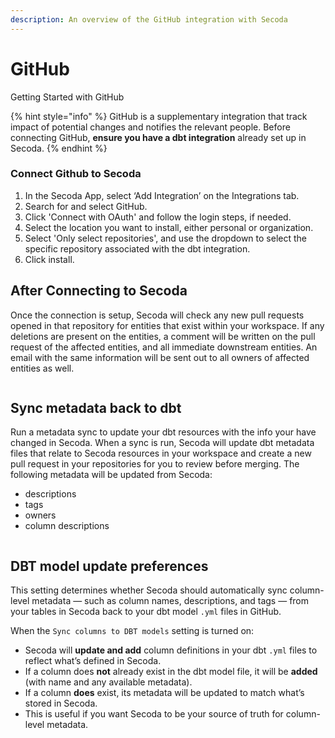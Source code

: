 ```yaml
---
description: An overview of the GitHub integration with Secoda
---
```


# GitHub

Getting Started with GitHub

{% hint style="info" %}
GitHub is a supplementary integration that track impact of potential changes and notifies the relevant people. Before connecting GitHub, **ensure you have a dbt integration** already set up in Secoda.
{% endhint %}

### Connect Github to Secoda

1. In the Secoda App, select ‘Add Integration’ on the Integrations tab.
2. Search for and select GitHub.
3. Click 'Connect with OAuth' and follow the login steps, if needed.
4. Select the location you want to install, either personal or organization.
5. Select 'Only select repositories', and use the dropdown to select the specific repository associated with the dbt integration.
6. Click install.

## After Connecting to Secoda

Once the connection is setup, Secoda will check any new pull requests opened in that repository for entities that exist within your workspace. If any deletions are present on the entities, a comment will be written on the pull request of the affected entities, and all immediate downstream entities. An email with the same information will be sent out to all owners of affected entities as well.

<figure><img src="https://secoda-public-media-assets.s3.amazonaws.com/67b3fad4-de53-4795-8932-c7195f3ff8ea.png" alt=""><figcaption></figcaption></figure>

## Sync metadata back to dbt

Run a metadata sync to update your dbt resources with the info your have changed in Secoda. When a sync is run, Secoda will update dbt metadata files that relate to Secoda resources in your workspace and create a new pull request in your repositories for you to review before merging. The following metadata will be updated from Secoda:

* descriptions
* tags
* owners
* column descriptions

<figure><img src="https://secoda-public-media-assets.s3.amazonaws.com/d9fed4fc-6d6d-4ce8-ad7b-0a97645b6137.png" alt=""><figcaption></figcaption></figure>

## DBT model update preferences

This setting determines whether Secoda should automatically sync column-level metadata — such as column names, descriptions, and tags — from your tables in Secoda back to your dbt model `.yml` files in GitHub.&#x20;

When the `Sync columns to DBT models` setting is turned on:

* Secoda will **update and add** column definitions in your dbt `.yml` files to reflect what’s defined in Secoda.
* If a column does **not** already exist in the dbt model file, it will be **added** (with name and any available metadata).
* If a column **does** exist, its metadata will be updated to match what’s stored in Secoda.
* This is useful if you want Secoda to be your source of truth for column-level metadata.

<figure><img src="https://secoda-public-media-assets.s3.amazonaws.com/b1ab0601-dfbc-4c36-b855-ad830bb1535a.png" alt=""><figcaption></figcaption></figure>
